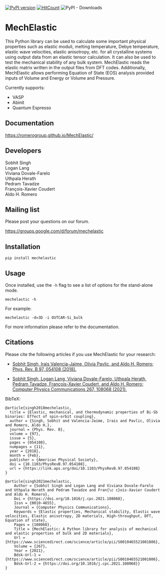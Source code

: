 [![PyPI version](https://badge.fury.io/py/MechElastic.svg)](https://badge.fury.io/py/MechElastic)
[![HitCount](http://hits.dwyl.com/uthpalaherath/romerogroup/mechelastic.svg)](http://hits.dwyl.com/uthpalaherath/romerogroup/mechelastic)
![PyPI - Downloads](https://img.shields.io/pypi/dm/mechelastic)

# MechElastic

This Python library can be used to calculate some important physical properties such as elastic moduli, melting temperature, Debye temperature, elastic wave velocities, elastic anisotropy, etc. for all crystalline systems using output data from an elastic tensor calculation. It can also be used to test the mechanical stability of any bulk system. MechElastic reads the elastic matrix written in the output files from DFT codes. Additionally, MechElastic allows performing Equation of State (EOS) analysis provided inputs of Volume and Energy or Volume and Pressure.  

Currently supports:

- VASP
- Abinit 
- Quantum Espresso


## Documentation

https://romerogroup.github.io/MechElastic/


Developers
------------
Sobhit Singh <br />
Logan Lang <br />
Viviana Dovale-Farelo <br />
Uthpala Herath <br />
Pedram Tavadze <br />
François-Xavier Coudert <br />
Aldo H. Romero <br />

Mailing list
-------------
Please post your questions on our forum.

https://groups.google.com/d/forum/mechelastic

## Installation

```
pip install mechelastic
```

## Usage

Once installed, use the ``-h`` flag to see a list of options for the stand-alone mode.

```
mechelastic -h
```

For example: 

```
mechelastic -d=3D -i OUTCAR-Si_bulk 
```

For more information please refer to the documentation. 

Citations
------------------

Please cite the following articles if you use MechElastic for your research: 

- [Sobhit Singh, Irais Valencia-Jaime, Olivia Pavlic, and Aldo H. Romero; Phys. Rev. B 97, 054108 (2018).](https://journals.aps.org/prb/abstract/10.1103/PhysRevB.97.054108)

- [Sobhit Singh, Logan Lang, Viviana Dovale-Farelo, Uthpala Herath, Pedram Tavadze, François-Xavier Coudert, and Aldo H. Romero; Computer Physics Communications 267, 108068 (2021).](https://doi.org/10.1016/j.cpc.2021.108068)

BibTeX:

```
@article{singh2018mechelastic,
  title = {Elastic, mechanical, and thermodynamic properties of Bi-Sb binaries: Effect of spin-orbit coupling},
  author = {Singh, Sobhit and Valencia-Jaime, Irais and Pavlic, Olivia and Romero, Aldo H.},
  journal = {Phys. Rev. B},
  volume = {97},
  issue = {5},
  pages = {054108},
  numpages = {11},
  year = {2018},
  month = {Feb},
  publisher = {American Physical Society},
  doi = {10.1103/PhysRevB.97.054108},
  url = {https://link.aps.org/doi/10.1103/PhysRevB.97.054108}
}

@article{singh2021mechelastic,
	Author = {Sobhit Singh and Logan Lang and Viviana Dovale-Farelo and Uthpala Herath and Pedram Tavadze and Fran{\c c}ois-Xavier Coudert and Aldo H. Romero},
	Doi = {https://doi.org/10.1016/j.cpc.2021.108068},
	Issn = {0010-4655},
	Journal = {Computer Physics Communications},
	Keywords = {Elastic properties, Mechanical stability, Elastic wave velocities, Elastic anisotropy, 2D materials, High-throughput, DFT, Equation of state},
	Pages = {108068},
	Title = {MechElastic: A Python library for analysis of mechanical and elastic properties of bulk and 2D materials},
	Url = {https://www.sciencedirect.com/science/article/pii/S0010465521001806},
	Volume = {267},
	Year = {2021},
	Bdsk-Url-1 = {https://www.sciencedirect.com/science/article/pii/S0010465521001806},
	Bdsk-Url-2 = {https://doi.org/10.1016/j.cpc.2021.108068}}
}

```









